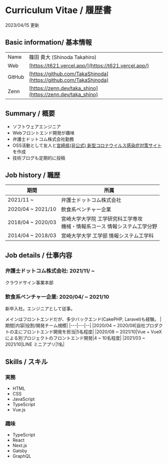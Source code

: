 # Curriculum Vitae / 履歴書
2023/04/15 更新

## Basic information/ 基本情報
|||
|---|---|
|Name  |篠田 貴大 (Shinoda Takahiro) |
|Web|[https://t621.vercel.app/](https://t621.vercel.app/)|
|GitHub|[https://github.com/TakaShinoda](https://github.com/TakaShinoda)|
|Zenn|[https://zenn.dev/taka_shino](https://zenn.dev/taka_shino)|

## Summary / 概要
- ソフトウェアエンジニア
- Webフロントエンド開発が趣味
- 弁護士ドットコム株式会社勤務
- OSS活動として友人と[宮崎県(非公式) 新型コロナウイルス感染症対策サイト](https://github.com/covid19-miyazaki/covid19)を作成
- 技術ブログも定期的に投稿


## Job history / 職歴
|期間|所属|
|---|---|
|2021/11 ~ |弁護士ドットコム株式会社|
|2020/04 ~ 2021/10|飲食系ベンチャー企業|
|2018/04 ~ 2020/03|宮崎大学大学院 工学研究科工学専攻<br />機械・情報系コース 情報システム工学分野|
|2014/04 ~ 2018/03|宮崎大学大学 工学部 情報システム工学科|



## Job details / 仕事内容

### 弁護士ドットコム株式会社: 2021/11/ ~ 
クラウドサイン事業本部


### 飲食系ベンチャー企業: 2020/04/ ~ 2021/10
新卒入社。エンジニアとして従事。

メインはフロントエンドだが、多少バックエンド(CakePHP, Laravel)も経験。
|期間|内容|役割/開発チーム規模|
|---|---|--|
|2020/04 ~ 2020/08|自社プロダクトの主にフロントエンド開発を担当|5名程度|
|2020/08 ~ 2021/10|Vue + VueXによる別プロジェクトのフロントエンド開発|4 ~ 10名程度|
|2021/03 ~ 2021/10|LINE ミニアプリ|1名|


## Skills / スキル
### 実務
- HTML
- CSS
- JavaScript
- TypeScript
- Vue.js


### 趣味
- TypeScript
- React
- Next.js
- Gatsby
- GraphQL
